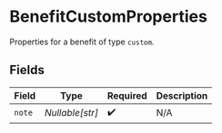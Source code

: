 # BenefitCustomProperties

Properties for a benefit of type `custom`.


## Fields

| Field              | Type               | Required           | Description        |
| ------------------ | ------------------ | ------------------ | ------------------ |
| `note`             | *Nullable[str]*    | :heavy_check_mark: | N/A                |